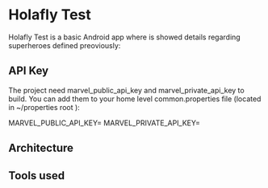 # Holafly Test
Holafly Test is a basic Android app where is showed details regarding superheroes defined preoviously:

## API Key

The project need marvel_public_api_key and marvel_private_api_key to build. You can add them to your home level common.properties file (located in ~/properties root ):

MARVEL_PUBLIC_API_KEY=<PUBLIC API KEY HERE>
MARVEL_PRIVATE_API_KEY=<PRIVATE API KEY HERE>

## Architecture

## Tools used
